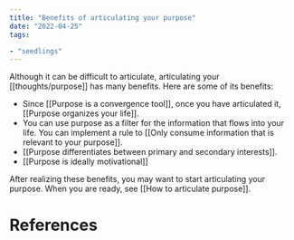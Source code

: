 ```yaml
---
title: "Benefits of articulating your purpose"
date: "2022-04-25"
tags:

- "seedlings"
---
```


Although it can be difficult to articulate, articulating your [[thoughts/purpose]] has many benefits. Here are some of its benefits:
- Since [[Purpose is a convergence tool]], once you have articulated it, [[Purpose organizes your life]].
- You can use purpose as a filter for the information that flows into your life. You can implement a rule to [[Only consume information that is relevant to your purpose]].
- [[Purpose differentiates between primary and secondary interests]].
- [[Purpose is ideally motivational]]

After realizing these benefits, you may want to start articulating your purpose. When you are ready, see [[How to articulate purpose]].

# References

